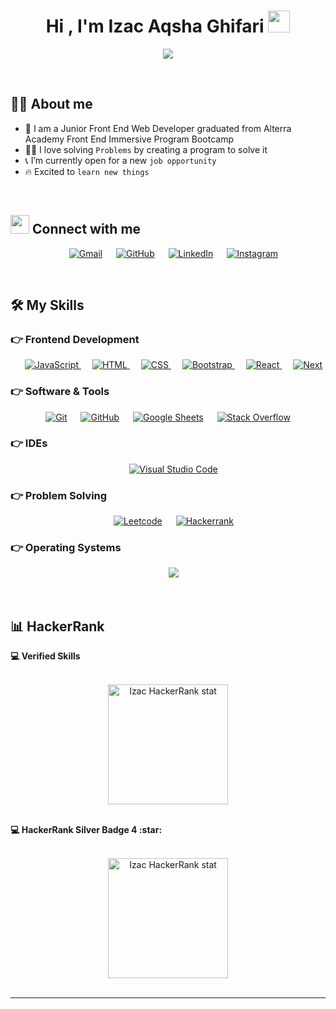 <h1 align="center">Hi , I'm Izac Aqsha Ghifari <img src="https://media.giphy.com/media/hvRJCLFzcasrR4ia7z/giphy.gif" width="35"></h1>
<p align="center">
  <a href="#"><img src="https://readme-typing-svg.herokuapp.com?lines=Front+End+Web+Developer;Excited%20to+learn%20new%20things&center=true&width=500&height=50"></a>
</p>

<br>

## :sassy_man:  About me
- :school: I am a Junior Front End Web Developer graduated from Alterra Academy Front End Immersive Program Bootcamp
- :technologist: I love solving `Problems` by creating a program to solve it
- :telephone_receiver: I’m currently open for a new `job opportunity`
- :fire: Excited to `learn new things`

<br>


## <img src="https://media.giphy.com/media/iY8CRBdQXODJSCERIr/giphy.gif" width="30px"> Connect with me
<p align="center">
   &emsp; 
	<a href="mailto:izacaqsha@gmail.com"><img img src="https://img.shields.io/badge/gmail-%23EA4335.svg?style=plastic&logo=gmail&logoColor=white" alt="Gmail"/></a>
	 &emsp; 
  <a href="https://github.com/IzacFE"><img src="https://img.shields.io/badge/github-%23181717.svg?style=plastic&logo=github&logoColor=white" alt="GitHub"/></a>
	 &emsp; 
  <a href="https://www.linkedin.com/in/izac-aqsha-ghifari/"><img src="https://img.shields.io/badge/linkedin-%230A66C2.svg?style=plastic&logo=linkedin&logoColor=white" alt="LinkedIn"/></a>
	 &emsp; 
  <a href="https://www.instagram.com/izac_aqsha/"><img src="https://img.shields.io/badge/instagram-%23E4405F.svg?style=plastic&logo=instagram&logoColor=white" alt="Instagram"/></a>
</p>

<br>

## 🛠️ My Skills

### 👉 Frontend Development 
<p align="center"> 
  &emsp; 
  <a href="https://developer.mozilla.org/en-US/docs/Web/JavaScript" target="_blank"> 
     <img alt="JavaScript" src="https://img.shields.io/badge/JavaScript%20-%23F7DF1E.svg?style=plastic&logo=javascript&logoColor=black">
   </a>
  &emsp;
  <a href="https://www.w3.org/html/" target="_blank"> 
   <img alt="HTML" src="https://img.shields.io/badge/HTML5%20-%23E34F26.svg?style=plastic&logo=html5&logoColor=white">
  </a>   
  &emsp;
  <a href="https://www.w3schools.com/css/" target="_blank">
    <img alt="CSS" src="https://img.shields.io/badge/CSS%20-%231572B6.svg?style=plastic&logo=css3&logoColor=white">
  </a> 
  &emsp;
  <a href="https://react-bootstrap.github.io/" target="_blank">
    <img alt="Bootstrap" src="https://img.shields.io/badge/-Bootstrap-563D7C?style=flat&logo=bootstrap&link=https://github.com/BRdhanani">
  </a> 
	 &emsp;
  <a href="https://reactjs.org/" target="_blank">
    <img alt="React" src="https://img.shields.io/badge/-React-black?style=flat&logo=react&link=https://github.com/BRdhanani">
  </a> 
  &emsp;
  <a href="https://nextjs.org/" target="_blank">
    <img alt="Next" src="https://img.shields.io/badge/-NextJS-black?style=flat&logo=nextjs&link=https://github.com/BRdhanani">
  </a> 
</p>


 ### 👉 Software & Tools
 
<p align="center">
  &emsp;
    <a href="#"><img alt="Git" src="https://img.shields.io/badge/Git%20-%23F05033.svg?style=plastic&logo=git&logoColor=white"></a>
  &emsp;
    <a href="#"><img alt="GitHub" src="https://img.shields.io/badge/github-%23181717.svg?style=plastic&logo=github&logoColor=white"></a>
  &emsp;
    <a href="#"><img alt="Google Sheets" src="https://img.shields.io/badge/Google%20Sheets%20-%2334A853.svg?style=plastic&logo=google%20sheets&logoColor=white"></a>
  &emsp;
    <a href="#"><img alt="Stack Overflow" src="https://img.shields.io/badge/-Stack%20Overflow-FE7A16?style=plastic&logo=stack-overflow&logoColor=white"></a>
    &emsp;

 ### 👉 IDEs
 
<p align="center">
  &emsp;
    <a href="#"><img alt="Visual Studio Code" src="https://img.shields.io/badge/Visual%20Studio%20Code-0078d7.svg?style=plastic&logo=visual-studio-code&logoColor=white"></a>


 ### 👉 Problem Solving
 
<p align="center">
  &emsp;
    <a href="#"><img alt = "Leetcode" src="https://img.shields.io/badge/leetcode%20-%23FFA116.svg?style=plastic&logo=leetcode&logoColor=black" /></a>
  &emsp;
    <a href="https://www.hackerrank.com/izacaqsha"><img alt = "Hackerrank" src="https://img.shields.io/badge/hackerrank-%232EC866.svg?style=plastic&logo=hackerrank&logoColor=white" /></a>
</p>

 ### 👉 Operating Systems
 
<p align="center">
  &emsp;
    <a href="#"><img src="https://img.shields.io/badge/Windows-0078D6?style=plastic&logo=windows&logoColor=white"></a> 
</p>

<br/>

## 📊 HackerRank

 <summary><b>💻 Verified Skills</b></summary>
  <br/>
  <p align="center">
    <a href="https://www.hackerrank.com/izacaqsha"><img alt="Izac HackerRank stat" src="https://user-images.githubusercontent.com/97284723/170479087-0badc94e-0a38-446d-8ab4-44213358dea9.png" height="192px"/></a>
<br/>
  &nbsp;

  <summary><b>💻 HackerRank Silver Badge 4 :star:</b></summary>
  <br/>
  <p align="center">
    <a href="https://www.hackerrank.com/izacaqsha"><img alt="Izac HackerRank stat" src="https://user-images.githubusercontent.com/97284723/170478654-93695318-e64f-4f47-b582-880b79f53f4a.PNG" height="192px"/></a>
<br/>
  &nbsp;

-----
